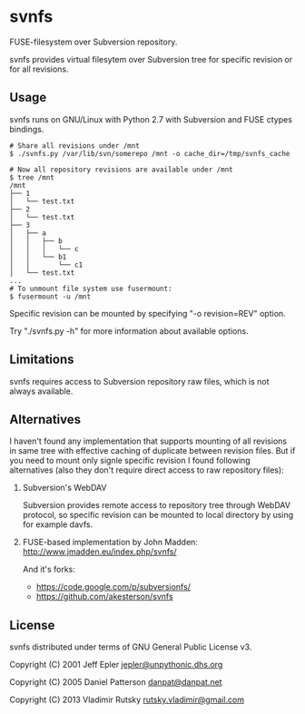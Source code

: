svnfs
=====

FUSE-filesystem over Subversion repository.

svnfs provides virtual filesytem over Subversion tree for specific revision
or for all revisions.

Usage
-----

svnfs runs on GNU/Linux with Python 2.7 with Subversion and FUSE ctypes 
bindings.

    # Share all revisions under /mnt
    $ ./svnfs.py /var/lib/svn/somerepo /mnt -o cache_dir=/tmp/svnfs_cache

    # Now all repository revisions are available under /mnt
    $ tree /mnt
    /mnt
    ├── 1
    │   └── test.txt
    ├── 2
    │   └── test.txt
    ├── 3
    │   ├── a
    │   │   ├── b
    │   │   │   └── c
    │   │   └── b1
    │   │       └── c1
    │   └── test.txt
    ...
    # To unmount file system use fusermount:
    $ fusermount -u /mnt

Specific revision can be mounted by specifying "-o revision=REV" option.

Try "./svnfs.py -h" for more information about available options.

Limitations
-----------

svnfs requires access to Subversion repository raw files, which is not always
available.

Alternatives
------------

I haven't found any implementation that supports mounting of all revisions in 
same tree with effective caching of duplicate between revision files. But if
you need to mount only signle specific revision I found following 
alternatives (also they don't require direct access to raw repository files): 

1. Subversion's WebDAV

   Subversion provides remote access to repository tree through WebDAV protocol,
   so specific revision can be mounted to local directory by using for example 
   davfs.

2. FUSE-based implementation by John Madden: 
   <http://www.jmadden.eu/index.php/svnfs/>

   And it's forks:
   - <https://code.google.com/p/subversionfs/>
   - <https://github.com/akesterson/svnfs>

License
-------

svnfs distributed under terms of GNU General Public License v3.

Copyright (C) 2001  Jeff Epler  <jepler@unpythonic.dhs.org>

Copyright (C) 2005  Daniel Patterson  <danpat@danpat.net>

Copyright (C) 2013  Vladimir Rutsky  <rutsky.vladimir@gmail.com>
